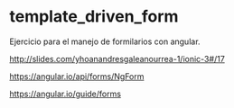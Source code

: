 # template_driven_form

Ejercicio para el manejo de formilarios con angular.

http://slides.com/yhoanandresgaleanourrea-1/ionic-3#/17

https://angular.io/api/forms/NgForm

https://angular.io/guide/forms

